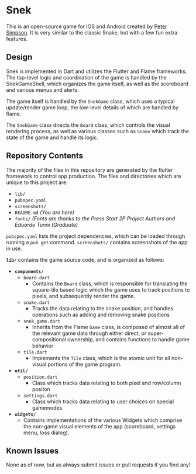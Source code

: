 # Snek
This is an open-source game for iOS and Android created by [Peter Simpson](petersimpson.me). It is very similar to the classic Snake, but with a few fun extra features.

## Design
Snek is implemented in Dart and utilizes the Flutter and Flame frameworks.
The top-level logic and coordination of the game is handled by the SnekGameShell, which organizes the game itself, as well as the scoreboard and various menus and alerts.

The game itself is handled by the `SnekGame` class, which uses a typical update/render game loop, the low-level details of which are handled by flame.

The `SnekGame` class directs the `Board` class, which controls the visual rendering process, as well as various classes such as `Snake` which track the state of the game and handle its logic.

## Repository Contents
The majority of the files in this repository are generated by the flutter framework to control app production. The files and directories which are unique to this project are:

 - `lib/`
 - `pubspec.yaml`
 - `screenshots/`
 - `README.md` *(You are here)*
 - `fonts/` *(Fonts are thanks to the Press Start 2P Project Authors and Eduardo Tunni (Graduate)*

`pubspec.yaml` lists the project dependencies, which can be loaded through running a `pub get` command.
`screenshots/` contains screenshots of the app in use.

**`lib/`** contains the game source code, and is organized as follows:

 - **`components/`**
	 - `board.dart`
		 - Contains the `Board` class, which is responsible for translating the square-tile based logic which the game uses to track positions to pixels, and subsequently render the game.
	 - `snake.dart`
		 - Tracks the data relating to the snake position, and handles operations such as adding and removing snake positions
	 - `snek_game.dart`
		 - Inherits from the Flame `Game` class, is composed of almost all of the relevant game data through either direct, or super-compositional ownership, and contains functions to handle game behavior
	 - `tile.dart`
		 - Implements the `Tile` class, which is the atomic unit for all non-visual portions of the game program.
 - **`util/`**
	 - `position.dart`
		 - Class which tracks data relating to both pixel and row/column positon
	 - `settings.dart`
		 - Class which tracks data relating to user choices on special gamemodes
 - **`widgets/`**
	 - Contains implementations of the various Widgets which comprise the non-game visual elements of the app (scoreboard, settings menu, loss dialog).


## Known Issues
None as of now, but as always submit issues or pull requests if you find any!

